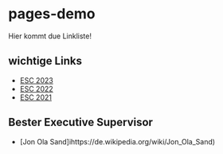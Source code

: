 # pages-demo

Hier kommt due Linkliste!

## wichtige Links

* [ESC 2023](https://de.wikipedia.org/wiki/Eurovision_Song_Contest_2023)
* [ESC 2022](https://de.wikipedia.org/wiki/Eurovision_Song_Contest_2022)
* [ESC 2021](https://de.wikipedia.org/wiki/Eurovision_Song_Contest_2021)

## Bester Executive Supervisor

* [Jon Ola Sand]ihttps://de.wikipedia.org/wiki/Jon_Ola_Sand)
